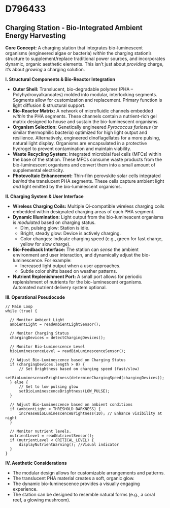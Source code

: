 # D796433

## Charging Station - Bio-Integrated Ambient Energy Harvesting

**Core Concept:** A charging station that integrates bio-luminescent organisms (engineered algae or bacteria) *within* the charging station’s structure to supplement/replace traditional power sources, and incorporates dynamic, organic aesthetic elements. This isn’t just about *providing* charge, it’s about *growing* a charging solution.

**I. Structural Components & Bio-Reactor Integration**

*   **Outer Shell:** Translucent, bio-degradable polymer (PHA – Polyhydroxyalkanoates) molded into modular, interlocking segments. Segments allow for customization and replacement. Primary function is light diffusion & structural support.
*   **Bio-Reactor Matrix:**  A network of microfluidic channels embedded *within* the PHA segments. These channels contain a nutrient-rich gel matrix designed to house and sustain the bio-luminescent organisms.
*   **Organism Selection:** Genetically engineered *Pyrococcus furiosus* (or similar thermophilic bacteria) optimized for high light output and resilience. Alternatively, engineered dinoflagellates for a more pulsing, natural light display. Organisms are encapsulated in a protective hydrogel to prevent contamination and maintain viability.
*   **Waste Recycling System:** Integrated microbial fuel cells (MFCs) within the base of the station.  These MFCs consume waste products from the bio-luminescent organisms and convert them into a small amount of supplemental electricity.
*   **Photovoltaic Enhancement:** Thin-film perovskite solar cells integrated *behind* the translucent PHA segments.  These cells capture ambient light *and* light emitted by the bio-luminescent organisms.

**II. Charging System & User Interface**

*   **Wireless Charging Coils:** Multiple Qi-compatible wireless charging coils embedded within designated charging areas of each PHA segment.
*   **Dynamic Illumination:**  Light output from the bio-luminescent organisms is *modulated* based on charging status.
    *   Dim, pulsing glow:  Station is idle.
    *   Bright, steady glow: Device is actively charging.
    *   Color changes: Indicate charging speed (e.g., green for fast charge, yellow for slow charge).
*   **Bio-Feedback Interface:** The station can *sense* the ambient environment and user interaction, and dynamically adjust the bio-luminescence.  For example:
    *   Increased light output when a user approaches.
    *   Subtle color shifts based on weather patterns.
*   **Nutrient Replenishment Port:** A small port allows for periodic replenishment of nutrients for the bio-luminescent organisms.  Automated nutrient delivery system optional.

**III. Operational Pseudocode**

```
// Main Loop
while (true) {

  // Monitor Ambient Light
  ambientLight = readAmbientLightSensor();

  // Monitor Charging Status
  chargingDevices = detectChargingDevices();

  // Monitor Bio-Luminescence Level
  bioLuminescenceLevel = readBioLuminescenceSensor();

  // Adjust Bio-Luminescence based on Charging Status
  if (chargingDevices.length > 0) {
      // Set Brightness based on charging speed (fast/slow)
      setBioLuminescenceBrightness(determineChargingSpeed(chargingDevices));
  } else {
      // Set to low pulsing glow
      setBioLuminescenceBrightness(LOW_PULSE);
  }

  // Adjust Bio-Luminescence based on ambient conditions
  if (ambientLight < THRESHOLD_DARKNESS) {
      increaseBioLuminescenceBrightness(10); // Enhance visibility at night
  }

  // Monitor nutrient levels.
  nutrientLevel = readNutrientSensor();
  if (nutrientLevel < CRITICAL_LEVEL) {
      displayNutrientWarning(); //Visual indicator
  }
}
```

**IV. Aesthetic Considerations**

*   The modular design allows for customizable arrangements and patterns.
*   The translucent PHA material creates a soft, organic glow.
*   The dynamic bio-luminescence provides a visually engaging experience.
*   The station can be designed to resemble natural forms (e.g., a coral reef, a glowing mushroom).